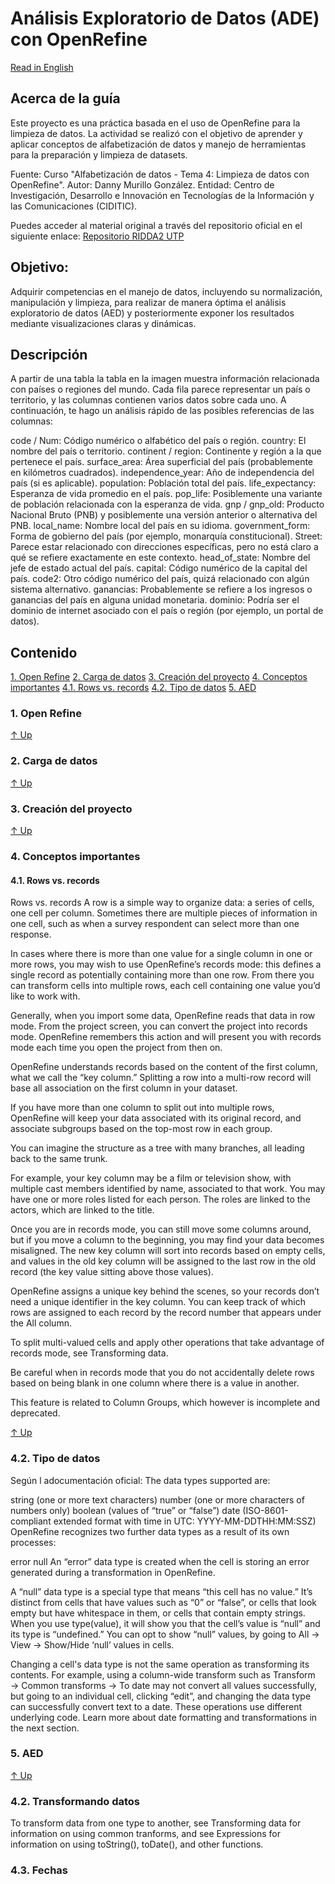 # Análisis Exploratorio de Datos (ADE) con OpenRefine

[Read in English](README.md)

## Acerca de la guía
Este proyecto es una práctica basada en el uso de OpenRefine para la limpieza de datos. La actividad se realizó con el objetivo de aprender y aplicar conceptos de alfabetización de datos y manejo de herramientas para la preparación y limpieza de datasets.

Fuente: Curso "Alfabetización de datos - Tema 4: Limpieza de datos con OpenRefine".
Autor: Danny Murillo González. 
Entidad: Centro de Investigación, Desarrollo e Innovación en Tecnologías de la Información y las Comunicaciones (CIDITIC).

Puedes acceder al material original a través del repositorio oficial en el siguiente enlace: [Repositorio RIDDA2 UTP](https://ridda2.utp.ac.pa/bitstream/handle/123456789/18247/practica-open-refine-v2-2024-02-06.pdf?sequence=14&isAllowed=y)

## Objetivo: 
Adquirir competencias en el manejo de datos, incluyendo su normalización, manipulación y limpieza, para realizar de manera óptima el análisis exploratorio de datos (AED) y posteriormente exponer los resultados mediante visualizaciones claras y dinámicas.

## Descripción

A partir de una tabla  la tabla en la imagen muestra información relacionada con países o regiones del mundo. Cada fila parece representar un país o territorio, y las columnas contienen varios datos sobre cada uno. A continuación, te hago un análisis rápido de las posibles referencias de las columnas:

code / Num: Código numérico o alfabético del país o región.
country: El nombre del país o territorio.
continent / region: Continente y región a la que pertenece el país.
surface_area: Área superficial del país (probablemente en kilómetros cuadrados).
independence_year: Año de independencia del país (si es aplicable).
population: Población total del país.
life_expectancy: Esperanza de vida promedio en el país.
pop_life: Posiblemente una variante de población relacionada con la esperanza de vida.
gnp / gnp_old: Producto Nacional Bruto (PNB) y posiblemente una versión anterior o alternativa del PNB.
local_name: Nombre local del país en su idioma.
government_form: Forma de gobierno del país (por ejemplo, monarquía constitucional).
Street: Parece estar relacionado con direcciones específicas, pero no está claro a qué se refiere exactamente en este contexto.
head_of_state: Nombre del jefe de estado actual del país.
capital: Código numérico de la capital del país.
code2: Otro código numérico del país, quizá relacionado con algún sistema alternativo.
ganancias: Probablemente se refiere a los ingresos o ganancias del país en alguna unidad monetaria.
dominio: Podría ser el dominio de internet asociado con el país o región (por ejemplo, un portal de datos).

## Contenido

[1. Open Refine](#1-open-refine)
[2. Carga de datos](#2-carga-datos)
[3. Creación del proyecto](#3-creación-del-proyecto)
[4. Conceptos importantes](#4-conceptos-importantes)
[4.1. Rows vs. records](#41-rows-vs-records)
[4.2. Tipo de datos](#42-tipo-de-datos)
[5. AED](#5-aed)

### 1. Open Refine

[↑ Up](#contenido)
### 2. Carga de datos

[↑ Up](#contenido)

### 3. Creación del proyecto

[↑ Up](#contenido)

### 4. Conceptos importantes

#### 4.1. Rows vs. records

Rows vs. records
A row is a simple way to organize data: a series of cells, one cell per column. Sometimes there are multiple pieces of information in one cell, such as when a survey respondent can select more than one response.

In cases where there is more than one value for a single column in one or more rows, you may wish to use OpenRefine’s records mode: this defines a single record as potentially containing more than one row. From there you can transform cells into multiple rows, each cell containing one value you’d like to work with.

Generally, when you import some data, OpenRefine reads that data in row mode. From the project screen, you can convert the project into records mode. OpenRefine remembers this action and will present you with records mode each time you open the project from then on.

OpenRefine understands records based on the content of the first column, what we call the “key column.” Splitting a row into a multi-row record will base all association on the first column in your dataset.

If you have more than one column to split out into multiple rows, OpenRefine will keep your data associated with its original record, and associate subgroups based on the top-most row in each group.

You can imagine the structure as a tree with many branches, all leading back to the same trunk.

For example, your key column may be a film or television show, with multiple cast members identified by name, associated to that work. You may have one or more roles listed for each person. The roles are linked to the actors, which are linked to the title.

Once you are in records mode, you can still move some columns around, but if you move a column to the beginning, you may find your data becomes misaligned. The new key column will sort into records based on empty cells, and values in the old key column will be assigned to the last row in the old record (the key value sitting above those values).

OpenRefine assigns a unique key behind the scenes, so your records don’t need a unique identifier in the key column. You can keep track of which rows are assigned to each record by the record number that appears under the All column.

To split multi-valued cells and apply other operations that take advantage of records mode, see Transforming data.

Be careful when in records mode that you do not accidentally delete rows based on being blank in one column where there is a value in another.

This feature is related to Column Groups, which however is incomplete and deprecated.


[↑ Up](#contenido)

### 4.2. Tipo de datos

Según l adocumentación oficial:
The data types supported are:

string (one or more text characters)
number (one or more characters of numbers only)
boolean (values of “true” or “false”)
date (ISO-8601-compliant extended format with time in UTC: YYYY-MM-DDTHH:MM:SSZ)
OpenRefine recognizes two further data types as a result of its own processes:

error
null
An “error” data type is created when the cell is storing an error generated during a transformation in OpenRefine.

A “null” data type is a special type that means “this cell has no value.” It’s distinct from cells that have values such as “0” or “false”, or cells that look empty but have whitespace in them, or cells that contain empty strings. When you use type(value), it will show you that the cell’s value is “null” and its type is “undefined.” You can opt to show “null” values, by going to All → View → Show/Hide ‘null’ values in cells.

Changing a cell's data type is not the same operation as transforming its contents. For example, using a column-wide transform such as Transform → Common transforms → To date may not convert all values successfully, but going to an individual cell, clicking “edit”, and changing the data type can successfully convert text to a date. These operations use different underlying code. Learn more about date formatting and 
transformations in the next section.

### 5. AED


[↑ Up](#contenido)

### 4.2. Transformando datos
To transform data from one type to another, see Transforming data for information on using common tranforms, and see Expressions for information on using toString(), toDate(), and other functions.

### 4.3. Fechas


